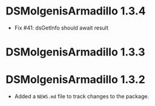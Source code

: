 # DSMolgenisArmadillo 1.3.4

* Fix #41: dsGetInfo should await result

# DSMolgenisArmadillo 1.3.3

# DSMolgenisArmadillo 1.3.2

* Added a `NEWS.md` file to track changes to the package.

